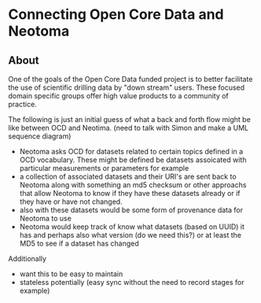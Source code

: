 # Connecting Open Core Data and Neotoma

## About
One of the goals of the Open Core Data funded project is to better facilitate
the use of scientific drilling data by "down stream" users.  These focused
domain specific groups offer high value products to a community of practice.

The following is just an initial guess of what a back and forth flow might 
be like between OCD and Neotima.  (need to talk with Simon and make a UML sequence diagram)

* Neotoma asks OCD for datasets related to certain topics defined in 
a OCD vocabulary.  These might be defined be datasets assoicated with 
particular measurements or parameters for example
* a collection of associated datasets and their URI's are sent back to Neotoma along
with something an md5 checksum or other approachs that allow Neotoma to know if they 
have these datasets already or if they have or have not changed.
* also with these datasets would be some form of provenance data for Neotoma 
to use
* Neotoma would keep track of know what datasets (based on UUID) it has and perhaps
also what version (do we need this?) or at least the MD5 to see if a dataset has
changed


Additionally 

* want this to be easy to maintain 
* stateless potentially (easy sync without the need to record stages for example)